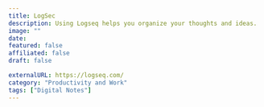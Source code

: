 ```yaml
---
title: LogSec
description: Using Logseq helps you organize your thoughts and ideas.
image: ""
date: 
featured: false
affiliated: false
draft: false

externalURL: https://logseq.com/
category: "Productivity and Work"
tags: ["Digital Notes"]
---
```

